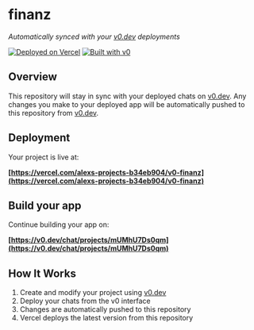 # finanz

*Automatically synced with your [v0.dev](https://v0.dev) deployments*

[![Deployed on Vercel](https://img.shields.io/badge/Deployed%20on-Vercel-black?style=for-the-badge&logo=vercel)](https://vercel.com/alexs-projects-b34eb904/v0-finanz)
[![Built with v0](https://img.shields.io/badge/Built%20with-v0.dev-black?style=for-the-badge)](https://v0.dev/chat/projects/mUMhU7Ds0qm)

## Overview

This repository will stay in sync with your deployed chats on [v0.dev](https://v0.dev).
Any changes you make to your deployed app will be automatically pushed to this repository from [v0.dev](https://v0.dev).

## Deployment

Your project is live at:

**[https://vercel.com/alexs-projects-b34eb904/v0-finanz](https://vercel.com/alexs-projects-b34eb904/v0-finanz)**

## Build your app

Continue building your app on:

**[https://v0.dev/chat/projects/mUMhU7Ds0qm](https://v0.dev/chat/projects/mUMhU7Ds0qm)**

## How It Works

1. Create and modify your project using [v0.dev](https://v0.dev)
2. Deploy your chats from the v0 interface
3. Changes are automatically pushed to this repository
4. Vercel deploys the latest version from this repository